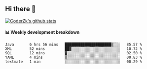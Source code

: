 ## Hi there 👋

[![CoderZk's github stats](https://github-readme-stats.vercel.app/api?username=zhoukuo123&show_icons=true&count_private=true)](https://github.com/anuraghazra/github-readme-stats)

#### :bar_chart: Weekly development breakdown

<!--START_SECTION:waka-->
```text
Java       6 hrs 56 mins   █████████████████████▒░░░   85.57 % 
XML        52 mins         ██▓░░░░░░░░░░░░░░░░░░░░░░   10.72 % 
SQL        12 mins         ▓░░░░░░░░░░░░░░░░░░░░░░░░   02.50 % 
YAML       4 mins          ▒░░░░░░░░░░░░░░░░░░░░░░░░   00.83 % 
textmate   1 min           ░░░░░░░░░░░░░░░░░░░░░░░░░   00.29 % 
```
<!--END_SECTION:waka-->

